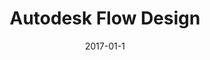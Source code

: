 ---
date: 2017-01-1
published: true
sitemap: false
title: "Autodesk Flow Design"
description: The "easiest-to-use CFD program ever" 
categories: app, ux, autodesk, desktop, realtime, simulation, cae
disciplines: UX, User Research, Interaction Design, Visual Design, Information Architecture
media: Desktop App
ownership:
client: Autodesk
time_period: 2012-2014
thumbnail: "/projects/flow-design/flow-design-thumbnail.jpg"

website:
  button_text: Watch a Demo
  url: https://youtu.be/2RBOtd-Z8O8

intro: |
  [Flow Design](https://www.autodesk.com/products/flow-design/overview) is a virtual wind tunnel that makes airflow simulation accessible to architects, product designers, and students (not just PhD analysts and engineers). 
  
  The goal of this project was to drastically simplify flow simulation so that more people can understand how their designs will perform in the real world. Most people can understand the concept of a wind tunnel, but don't know the first thing about computational fluid dynamics (CFD) or finite element analysis (FEA). All of this complexity lives behind the scenes with Flow Design. 

  Flow Design started off in Autodesk Labs under the name "Project Falcon." After initial success we committed to commercializing the technology as a paid product offerring and educational tool. 

content_layout:
  - section_layout: 1col-narrow
    images:
      - caption: Flow Design virtual wind tunnel application
        description: 'Flow Design virtual wind tunnel application'
        url: '/projects/flow-design/flow-design-app.png'
        width:
        height:

  - section_layout: text
    content: |
      ### Role
      
      This started for me as an innovation interest and more of a "10 percent time" consulting project with the Emerging Products & Technologies team. I then served as the lead designer for commercial releases.
      
      Responsibilities included:

      - Design strategy
      - User research
      - Heuristic evaluation
      - User stories
      - Wireframes and mockups
      - Refining HTML/CSS layout
      - Visual design (icons, UI components)

  - section_layout: text
    content: |
      ## Product Demo

      Check out the demo video to see Flow Design in action:
      <iframe width="560" height="315" src="https://www.youtube.com/embed/2RBOtd-Z8O8" title="YouTube video player" frameborder="0" allow="accelerometer; autoplay; clipboard-write; encrypted-media; gyroscope; picture-in-picture" allowfullscreen></iframe>  
  
  - section_layout: text
    content: |
      ## CAD-Embedded Versions
      
      In addition to standalone versions, we also designed and built CAD-embedded technology that could be used directly in the design environment in order to reduce friction and provide near-immediate feedback. 

  - section_layout: 2col
    images:
      - caption: Flow Design embedded directly in the design environment of Inventor for product designers & engineers
        description: 'Flow Design embedded directly in the design environment of Inventor'
        url: '/projects/flow-design/flow-design-embedded-inventor.png'
        width:
        height:
      - caption: Flow Design embedded directly in the design environment of Revit for architects
        description: 'Flow Design embedded directly in the design environment of Revit for architects'
        url: '/projects/flow-design/flow-design-embedded-revit.jpg'
        width:
        height:

  - section_layout: text
    content: |
      ## Impact
      
      The product has seen commercial success, and Roopinder Tara, Director of Content at ENGINEERING.com [called](http://www.worldcadaccess.com/blog/2014/08/autodesk-flow-design-the-easiest-to-use-cfd-program-ever.html) Flow Design the "*easiest-to-use CFD program ever.*" 
      
      The thing I love about designing products that empower designers and engineers is that they will inherently be used in unpredictable ways. For example, Flow Design and Autodesk Simulation provided the technology behind the Fox Weather Trax wind simulation at Superbowl XLVIII.

  - section_layout: 2col
    images:
      - caption: Flow Design was used to simulate the impact of wind on Super Bowl XLVIII
        description: 'Flow Design was used to simulate the impact of wind on Super Bowl XLVIII'
        url: '/projects/flow-design/flow-design-trax-super-bowl.png'
        width:
        height:
      - caption: Flow Design credits at the end of Super Bowl XLVIII broadcast
        description: 'Flow Design credits at the end of Super Bowl XLVIII broadcast'
        url: '/projects/flow-design/flow-design-super-bowl-credits.jpg'
        width:
        height:

  - section_layout: text
    content: |
      ## In the Wild
      As a testament to the ease of use, elementary school students around the country were introduced to Flow Design on [National Youth Science Day](http://academy.autodesk.com/4h), as part of a rocket building activity. I volunteered at one of these events in California, and was unbelievably excited to find that the learners required no adult guidance to simulate their rockets!

      I was also pleasantly surprised recently when I happened upon Flow Design [in the wild](https://limar.com/air-revolution/) while in the market for a new bike helmet. 

  - section_layout: 2col
    images:
      - caption: Flow Design hands-on at National Youth Science Day
        description: 'Flow Design hands-on at National Youth Science Day'
        url: '/projects/flow-design/flow-design-kids.jpg'
        width:
        height:
      - caption: Flow Design was used to test the aerodynamics of Limar bike helmets
        description: 'Flow Design was used to test the aerodynamics of Limar bike helmets'
        url: '/projects/flow-design/flow-design-limar-web.png'
        width:
        height:

  - section_layout: text
    content: |
      ## Design Evolution
      Reach out to learn more about the design process behind Flow Design. You can see it went through different manifestations and evolved immensely over its lifespan based on usage & feedback. Ultimately the "light weight" strategy to encourage hands-on design exploration was successful and exposed many people to the advantages simulation who wouldn't have been otherwise. A few quotes from users:
      - *"SO, easy to use! exactly what I was looking for, just put the model in and point it at the wind"*
      - *"The most user friendly wind tunnel software by miles"*
      - *"Flow Design modeling package was the easiest to set up and allows you to quickly get the initial estimated results sufficient to quickly test hypotheses at an early stage, followed by modeling in professional packages"*

  - section_layout: 2col
    images:
      - caption: The early Tech Preview was cross platform, and worked on tablets
        description: 'The early Tech Preview was cross platform, and worked on tablets'
        url: '/projects/flow-design/flow-design-mobile-nav.png'
        width:
        height:
      - caption: The commercial release was redesigned for Windows-only as there was no measurable demand on touch devices
        description: 'The commercial release was redesigned for Windows only as there was no measurable demand on touch devices'
        url: '/projects/flow-design/flow-design-windows-release.png'
        width:
        height:   
---
